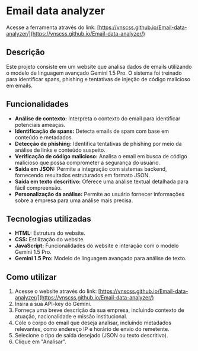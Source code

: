 # Email data analyzer
Acesse a ferramenta através do link: [https://vnscss.github.io/Email-data-analyzer/](https://vnscss.github.io/Email-data-analyzer/)

## Descrição

Este projeto consiste em um website que analisa dados de emails utilizando o modelo de linguagem avançado Gemini 1.5 Pro. O sistema foi treinado para identificar spans, phishing e tentativas de injeção de código malicioso em emails.

## Funcionalidades

* **Análise de contexto:** Interpreta o contexto do email para identificar potenciais ameaças.
* **Identificação de spans:** Detecta emails de spam com base em conteúdo e metadados.
* **Detecção de phishing:** Identifica tentativas de phishing por meio da análise de links e conteúdo suspeito.
* **Verificação de código malicioso:** Analisa o email em busca de código malicioso que possa comprometer a segurança do usuário.
* **Saída em JSON:** Permite a integração com sistemas backend, fornecendo resultados estruturados em formato JSON.
* **Saída em texto descritivo:** Oferece uma análise textual detalhada para fácil compreensão.
* **Personalização da análise:** Permite ao usuário fornecer informações sobre a empresa para uma análise mais precisa.

## Tecnologias utilizadas

* **HTML:** Estrutura do website.
* **CSS:** Estilização do website.
* **JavaScript:** Funcionalidades do website e interação com o modelo Gemini 1.5 Pro.
* **Gemini 1.5 Pro:** Modelo de linguagem avançado para análise de texto.

## Como utilizar

1. Acesse o website através do link: [https://vnscss.github.io/Email-data-analyzer/](https://vnscss.github.io/Email-data-analyzer/)
2. Insira a sua API-key do Gemini.
3. Forneça uma breve descrição da sua empresa, incluindo contexto de atuação, nacionalidade e missão institucional.
4. Cole o corpo do email que deseja analisar, incluindo metadados relevantes, como endereço IP e horário de envio do remetente.
5. Selecione o tipo de saída desejado (JSON ou texto descritivo).
6. Clique em "Analisar".
